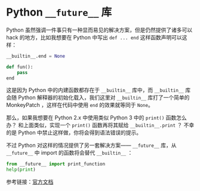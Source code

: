 # Python ``__future__`` 库

Python 虽然强调一件事只有一种显而易见的解决方案，但是仍然提供了诸多可以
hack 的地方，比如我想要在 Python 中写出 ``def ... end`` 这样函数声明可以这样：

```python
__builtin__.end = None

def fun():
    pass
end
```

这是因为 Python 中的内建函数都存在于 ``__builtin__`` 库中，而 ``__builtin__``
库会随 Python 解释器的初始化载入，我们这里对 ``__builtin__`` 库打了一个简单的
MonkeyPatch ，这样在代码中使用 ``end`` 的效果就等同于 ``None``。

那么，如果我想要在 Python 2.x 中使用类似 Python 3 中的 ``print()`` 函数怎么办？
和上面类似，实现一个 ``print()`` 函数再将其赋给 ``__builtin__.print`` ？
不幸的是 Python 中禁止这样做，你将会得到语法错误的提示。

不过 Python 对这样的情况提供了另一套解决方案—— ``__future__`` 库，从 ``__future__``
中 import 的函数将会替代 ``__builtin__`` ：

```python
from __future__ import print_function
help(print)
```

参考链接：[官方文档](https://docs.python.org/2/library/__future__.html)

